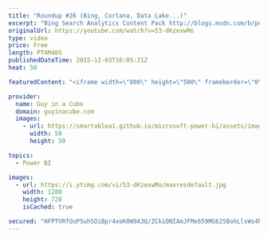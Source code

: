 ```yaml
---
title: "Roundup #26 (Bing, Cortana, Data Lake...)"
excerpt: "Bing Search Analytics Content Pack http://blogs.msdn.com/b/powerbi/archive/2015/12/02/search-analytics-from-bing-on-your-power-bi-dashboards.aspx  Power BI – Updates from browser to desktop and new automated insights http://blogs.msdn.com/b/powerbi/archive/2015/12/02/power-bi-updates-from-browser-to-desktop-and-new-automated-insights-mf.aspx"
originalUrl: https://youtube.com/watch?v=53-dKzexwMo
type: video
price: Free
length: PT4M40S
publishedDateTime: 2015-12-03T16:05:21Z
heat: 50

featuredContent: "<iframe width=\"800\" height=\"500\" frameborder=\"0\" src=\"https://www.youtube.com/embed/53-dKzexwMo\" allow=\"accelerometer; autoplay; encrypted-media; gyroscope; picture-in-picture\" allowfullscreen></iframe>"

provider:
  name: Guy in a Cube
  domain: guyinacube.com
  images:
    - url: https://smartableai.github.io/microsoft-power-bi/assets/images/organizations/guyinacube.com-50x50.jpg
      width: 50
      height: 50

topics:
  - Power BI

images:
  - url: https://i.ytimg.com/vi/53-dKzexwMo/maxresdefault.jpg
    width: 1280
    height: 720
    isCached: true

secured: "HFPTVRfOuP5uh5OiBpr4xoK0W9A3Q/ZCkiONIAmJFMe659MG625BohLlsWs4hZYhdadBfslVi5Mj6KbN4b6kXavoxJdUtOmKaYVr9H0KnXJIAsPrBYOoY9a573eZUXzOHPurW7vTgK7XleTnYGUCmj4t8LInXpwhbG/ZIb/zaVlSqcVgWm4C33dAt9hYFvkoU8/LIh2IYYbbQ8miC9wCWvxwtnYHmQJP6NUdKNzn5yRt01AiDAV12ev4CWfoimJHTz/HC8f5aQ6LiYTeOebzy/WxMxfa01ONnRS+l417hY1cdQwKqG7k3b9SOFBid7L+55ta/nKvICPZfnwDKCe1YPrvRK0ffPwwIyxItf+8rvOkCDh0vsmmeBmACqsHH20Z+PhX3btm4dCMlMuxA7tLQ6VMMR9KcSX6i1ldQxqNqsI=;oDOABLzmH8MZgZi4DRlCiQ=="
---
```


